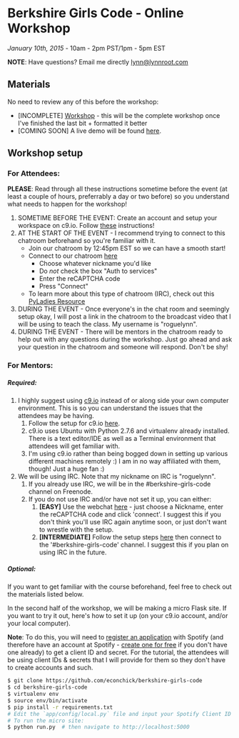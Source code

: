 # Berkshire Girls Code - Online Workshop

_January 10th, 2015_ - 10am - 2pm PST/1pm - 5pm EST

**NOTE**: Have questions?  Email me directly [lynn@lynnroot.com](mailto://lynn@lynnroot.com)

## Materials

No need to review any of this before the workshop:

* \[INCOMPLETE\] [Workshop](http://nbviewer.ipython.org/gist/econchick/5200d52f9af57cbd040d) - this will be the complete workshop once I've finished the last bit + formatted it better
* [COMING SOON] A live demo will be found [here](https://berkshire-girls-code.herokuapp.com).

## Workshop setup

### For Attendees:

**PLEASE**: Read through all these instructions sometime before the event (at least a couple of hours, preferrably a day or two before) so you understand what needs to happen for the workshop!

1. SOMETIME BEFORE THE EVENT: Create an account and setup your workspace on c9.io.  Follow [these](SETUP.md) instructions!
2. AT THE START OF THE EVENT - I recommend trying to connect to this chatroom beforehand so you're familiar with it.
    - Join our chatroom by 12:45pm EST so we can have a smooth start!
    - Connect to our chatroom [here](http://webchat.freenode.net?channels=%23berkshire-girls-code&uio=OT10cnVlde)
        - Choose whatever nickname you'd like
        - Do *not* check the box "Auth to services"
        - Enter the reCAPTCHA code
        - Press "Connect"
    - To learn more about this type of chatroom (IRC), check out this [PyLadies Resource](http://www.pyladies.com/blog/irc-resources/)
3. DURING THE EVENT - Once everyone's in the chat room and seemingly setup okay, I will post a link in the chatroom to the broadcast video that I will be using to teach the class.  My username is "roguelynn".
4. DURING THE EVENT - There will be mentors in the chatroom ready to help out with any questions during the workshop.  Just go ahead and ask your question in the chatroom and someone will respond.  Don't be shy!

### For Mentors:

##### Required:

1. I highly suggest using [c9.io](https://c9.io) instead of or along side your own computer environment.  This is so you can understand the issues that the attendees may be having.
    1. Follow the setup for c9.io [here](SETUP.md).
    2. c9.io uses Ubuntu with Python 2.7.6 and virtualenv already installed.  There is a text editor/IDE as well as a Terminal environment that attendees will get familiar with.
    3. I'm using c9.io rather than being bogged down in setting up various different machines remotely :)  I am in no way affiliated with them, though! Just a huge fan :)
2. We will be using IRC.  Note that my nickname on IRC is "roguelynn".
    1. If you already use IRC, we will be in the #berkshire-girls-code channel on Freenode.
    2. If you do not use IRC and/or have not set it up, you can either:
        1. **[EASY]** Use the webchat [here](http://webchat.freenode.net?channels=%23berkshire-girls-code&uio=OT10cnVlde) - just choose a Nickname, enter the reCAPTCHA code and click 'connect'.  I suggest this if you don't think you'll use IRC again anytime soon, or just don't want to wrestle with the setup.
        2. **[INTERMEDIATE]** Follow the setup steps [here](http://www.pyladies.com/blog/irc-resources/) then connect to the '#berkshire-girls-code' channel.  I suggest this if you plan on using IRC in the future.

##### Optional:

If you want to get familiar with the course beforehand, feel free to check out the materials listed below.

In the second half of the workshop, we will be making a micro Flask site.  If you want to try it out, here's how to set it up (on your c9.io account, and/or your local computer).

**Note**: To do this, you will need to [register an application](https://developer.spotify.com/my-applications/) with Spotify (and therefore have an account at Spotify - [create one for free](https://www.spotify.com/us/signup/?forward_url=%2Fus%2Faccount%2Foverview%2F) if you don't have one already) to get a client ID and secret.  For the tutorial, the attendees will be using client IDs & secrets that I will provide for them so they don't have to create accounts and such.


```bash
$ git clone https://github.com/econchick/berkshire-girls-code
$ cd berkshire-girls-code
$ virtualenv env
$ source env/bin/activate
$ pip install -r requirements.txt
# Edit the `app/config/local.py` file and input your Spotify Client ID & Secret.
# To run the micro site:
$ python run.py  # then navigate to http://localhost:5000
```

